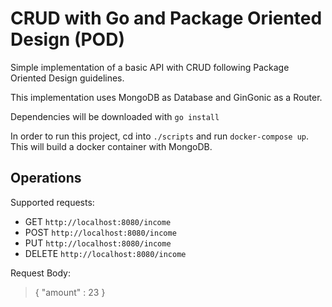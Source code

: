 # CRUD with Go and Package Oriented Design (POD)

Simple implementation of a basic API with CRUD following Package Oriented Design guidelines.

This implementation uses MongoDB as Database and GinGonic as a Router.

Dependencies will be downloaded with `go install`

In order to run this project, cd into `./scripts` and run `docker-compose up`. 
This will build a docker container with MongoDB.

## Operations

Supported requests:

 - GET `http://localhost:8080/income`
 - POST `http://localhost:8080/income`
 - PUT `http://localhost:8080/income`
 - DELETE `http://localhost:8080/income`

Request Body:

> {
> "amount" : 23
> }
